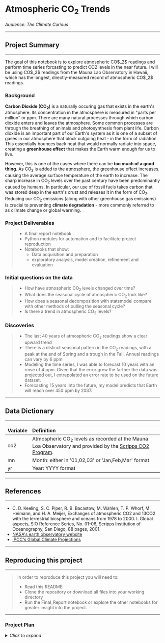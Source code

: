 # Atmospheric CO<sub>2</sub> Trends
*Audience: The Climate Curious*


<hr style="background-color:silver;height:3px;" />

## Project Summary
<hr style="background-color:silver;height:3px;" />
The goal of this notebook is to explore atmospheric CO$_2$ readings and perform time series forcasting to predict CO2 levels in the near future. I will be using CO$_2$ readings from the Mauna Lao Observatory in Hawaii, which has the longest, directly-measured record of atmospheric CO$_2$ readings.

### Background

**Carbon Dioxide (CO$_2$)** is a naturally occuring gas that exists in the earth's atmosphere.  Its concentration in the atmosphere is measured in "parts per million" or ppm.  There are many natural processes through which carbon dioxide enters and leaves the atmosphere.  Some common processes are through the breathing of animals and photosynthesis from plant life.  Carbon dioxide is an important part of our Earth's system as it is one of a subset of gases in our atmosphere that block outgoing heat - in the form of radiation.  This essentially bounces back heat that would normally radiate into space, creating a **greenhouse effect** that makes the Earth warm enough for us to live.

However, this is one of the cases where there can be **too much of a good thing**. As CO$_2$ is added to the atmosphere, the greenhouse effect increases, causing the average surface temperature of the earth to increase.  The sharp increase in CO$_2$ levels over the past century have been predominantly caused by humans.  In particular, our use of fossil fuels takes carbon that was stored deep in the earth's crust and releases it in the form of CO$_2$.   Reducing our CO$_2$ emissions (along with other greenhouse gas emissions) is crucial to preventing **climate degradation** - more commonly referred to as climate change or global warming.  


### Project Deliverables
> - A final report notebook
> - Python modules for automation and to facilitate project reproduction
> - Notebooks that show:
>   - Data acquisition and preparation 
>   - exploratory analysis, model creation, refinement and evaluation

### Initial questions on the data

>  - How have atmospheric CO$_2$ levels changed over time?
>  - What does the seasonal cycle of atmospheric CO$_2$ look like?
>  - How does a seasonal decomposition with statsmodel compare with other methods of pulling the seasonal cycle?
>  - Is there a trend in atmospheric CO$_2$ levels?

### Discoveries
> - The last 40 years of atmospheric CO$_2$ readings show a clear upward trend
> - There is a distinct seasonal pattern in the CO$_2$ readings, with a peak at the end of Spring and a trough in the Fall.  Annual readings can vary by 6 ppm
> - Modeling the time series, I was able to forecast 10 years with an rmse of 4 ppm.  Given that the error grew the farther the data was projected out, I extrapolated an error rate to be used on the future dataset.
> - Forecasting 15 years into the future, my model predicts that Earth will reach over 450 ppm by 2037.

<hr style="background-color:silver;height:3px;" />

## Data Dictionary
<hr style="background-color:silver;height:3px;" />

|Variable|Definition|
|:-------|:----------|
| co2 | Atmospheric CO$_2$ levels as recorded at the Mauna Loa Observatory and provided by the [Scripps CO2 Program](https://scrippsco2.ucsd.edu/data/atmospheric_co2/mlo.html).|
|mn|Month: either in '01,02,03' or 'Jan,Feb,Mar' format|
|yr|Year: YYYY format|

<hr style="background-color:silver;height:3px;" />

## References
<hr style="background-color:silver;height:3px;" />

- C. D. Keeling, S. C. Piper, R. B. Bacastow, M. Wahlen, T. P. Whorf, M. Heimann, and H. A. Meijer, Exchanges of atmospheric CO2 and 13CO2 with the terrestrial biosphere and oceans from 1978 to 2000. I. Global aspects, SIO Reference Series, No. 01-06, Scripps Institution of Oceanography, San Diego, 88 pages, 2001.
- [NASA's earth observatory website](https://earthobservatory.nasa.gov/world-of-change/global-temperatures)
- [IPCC's Global Climate Projections](https://www.ipcc.ch/site/assets/uploads/2018/02/ar4-wg1-chapter10-1.pdf)

<hr style="background-color:silver;height:3px;" />

## Reproducing this project
<hr style="background-color:silver;height:3px;" />

> In order to reproduce this project you will need to:
> - Read this README
> - Clone the repository or download all files into your working directory
> - Run the Final_Report notebook or explore the other notebooks for greater insight into the project.


---

### Project Plan 

<details>
  <summary><i>Click to expand</i></summary>
  <ul>
    <li><b>Acquire</b> data from the Scripps CO<sub>_2</sub> Program.</li>
    <li>Clean and <b>prepare</b>data for the exploration. </li>
    <li>Create utils.py to store functions I created to automate the cleaning and preparation process.</li>
    <li>Split train and test subsets for exploration and modeling.</li>
    <li><b>Explore</b> the data through visualizations; Document findings and takeaways.</li>
    <li>Perform <b>modeling</b>:
    <ul>
        <li>Identify model evaluation criteria</li>
        <li>Create at least three different models.</li>
        <li>Evaluate models on test subset.</li>
        <li>Forecast future values for atmospheric CO<sub>2</sub></li>
    </ul>
    </li>
    <li>Create <b>Final Report</b> notebook with a curtailed version of the above steps.</li>
    <li>Create and review README. </li>
    
  </ul>
</details